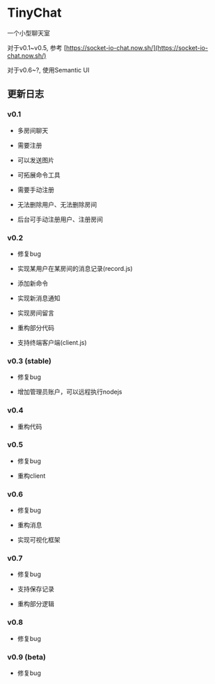 # TinyChat

一个小型聊天室

对于v0.1~v0.5, 参考 [https://socket-io-chat.now.sh/](https://socket-io-chat.now.sh/)

对于v0.6~?, 使用Semantic UI

## 更新日志

### v0.1

- 多房间聊天

- 需要注册

- 可以发送图片

- 可拓展命令工具

- 需要手动注册

- 无法删除用户、无法删除房间

- 后台可手动注册用户、注册房间

### v0.2

- 修复bug

- 实现某用户在某房间的消息记录(record.js)

- 添加新命令

- 实现新消息通知

- 实现房间留言

- 重构部分代码

- 支持终端客户端(client.js)

### v0.3 (stable)

- 修复bug

- 增加管理员账户，可以远程执行nodejs

### v0.4

- 重构代码

### v0.5

- 修复bug

- 重构client

### v0.6

- 修复bug

- 重构消息

- 实现可视化框架

### v0.7

- 修复bug

- 支持保存记录

- 重构部分逻辑

### v0.8

- 修复bug

### v0.9 (beta)

- 修复bug